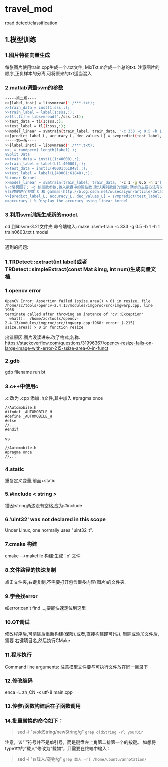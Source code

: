 # travel_mod
road detect/classification
## 1.模型训练
### 1.图片特征向量生成
每张图片使用train.cpp生成一个.txt文件,
MixTxt.m合成一个总的txt.
注意图片的顺序,正负样本的分离,可将原来的txt适当混入
### 2.matlab调整svm的参数
```bash
-----第二版----
>>[label,inst] = libsvmread('./***.txt);
>>train_data = inst(1:sss,:);
>>train_label = label(1:sss,:);
>>[tl,ti] = libsvmread('./sss.txt);
>>test_data = ti(1:sss,:);
>>test_label = tl(1:sss,:);
>>model_linear = svmtrain(train_label, train_data, '-c 333 -g 0.5 -h 1');
>>[predict_label_L, accuracy_L, dec_values_L] = svmpredict(test_label, test_data, model_linear);
-----第一版----
>>[label,inst] = libsvmread('./***.txt);
>>L = randperm( length(label) );
%Split Data
>>train_data = inst(L(1:40000),:);
>>train_label = label(L(1:40000),:);
>>test_data = inst(L(40001:61848),:);
>>test_label = label(L(40001:61848),:);
%Linear Kernel
>>model_linear = svmtrain(train_label, train_data, '-c 1 -g 0.5 -h 1'); 
%-c惩罚因子; -g 核函数参数,输入数据中的属性数,默认类别数目的倒数;调参的主要方法有Gridsearch,即穷举.
%[SVM的两个参数 C 和 gamma](http://blog.csdn.net/wusecaiyun/article/details/49681431)
>>[predict_label_L, accuracy_L, dec_values_L] = svmpredict(test_label, test_data, model_linear);
>>accuracy_L % Display the accuracy using linear kernel
```
### 3.利用svm训练生成新的model.
cd 到libsvm-3.21文件夹
命令端输入:
make
 ./svm-train -c 333 -g 0.5 -b 1 -h 1 train0603.txt t.model


-----------
遇到的问题:
### 1.TRDetect::extract(int label)或者TRDetect::simpleExtract(const Mat &img, int num)生成向量文档.

### 1.opencv error
```
OpenCV Error: Assertion failed (ssize.area() > 0) in resize, file /home/zc/tools/opencv-2.4.13/modules/imgproc/src/imgwarp.cpp, line 1968
terminate called after throwing an instance of 'cv::Exception'
  what():  /home/zc/tools/opencv-2.4.13/modules/imgproc/src/imgwarp.cpp:1968: error: (-215) ssize.area() > 0 in function resize
```
出错原因:图片没读进来.改了格式,名称.
https://stackoverflow.com/questions/31996367/opencv-resize-fails-on-large-image-with-error-215-ssize-area-0-in-funct
### 2.gdb 
gdb filename
run
bt
### 3.c++中使用c
.c 改为 .cpp
添加 .h文件,其中加入 #pragma once
```
//Automobile.h
#ifndef _AUTOMOBILE_H
#define _AUTOMOBILE_H
#else
//...
#endif 
```
vs
```
//Automobile.h
#pragma once
//... 
```
### 4.static
重复定义变量,前面+static

### 5.#include < string >
错因:string两边没有空格,应为:#include <string>

### 6.'uint32' was not declared in this scope
Under Linux, one normally uses "uint32_t".

### 7.cmake 构建
cmake -->makefile
构建:生成 '.o' 文件

### 8.文件路径的快速复制
点击文件夹,右键复制,不需要打开包含很多内容(图片)的文件夹.

### 9.学会找error
如error:can't find ...,要能快速定位到这里

### 10.QT调试
修改程序后,可清除后重新构建(保险).或者,直接构建即可(快).
删除或添加文件后,需要 右键项目名,然后执行CMake

### 11.程序执行
Command line arguments:
注意模型文件要与可执行文件放在同一目录下
### 12.修改编码
enca -L zh_CN -x utf-8 main.cpp
### 13.传参\函数构建后在子函数调用
### 14.批量替换的命令如下：
>sed -i "s/oldString/newString/g" `grep oldString -rl yourDir`

注意，该“`”符号并不是单引号，而是键盘左上角第二排第一个的按键。 
如想将type1中的“载人”修改为“载物”，只需要在终端中输入：
>sed -i "s/载人/载物/g" `grep 载人 -rl /home/ubuntu/annotation/`

